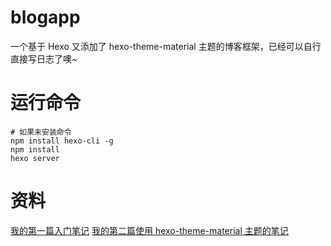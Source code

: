 # blogapp
一个基于 Hexo 又添加了 hexo-theme-material 主题的博客框架，已经可以自行直接写日志了噢~
# 运行命令
```
# 如果未安装命令
npm install hexo-cli -g
npm install
hexo server
```
# 资料
[我的第一篇入门笔记](https://www.jianshu.com/p/a8fc27f8a1d9)
[我的第二篇使用 hexo-theme-material 主题的笔记](https://www.jianshu.com/p/a8fc27f8a1d9)

